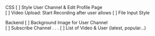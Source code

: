 CSS
[ ] Style User Channel & Edit Profile Page  
[ ] Video Upload: Start Recording after user allows
[ ] File Input Style

Backend
[ ] Background Image for User Channel  
[ ] Subscribe Channel
.
.
.
[ ] List of Video & User (latest, popular...)
